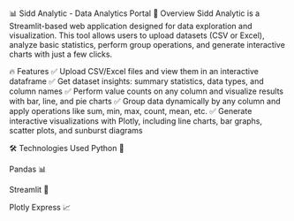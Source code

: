 📊 Sidd Analytic - Data Analytics Portal
🚀 Overview
Sidd Analytic is a Streamlit-based web application designed for data exploration and visualization. This tool allows users to upload datasets (CSV or Excel), analyze basic statistics, perform group operations, and generate interactive charts with just a few clicks.

🔥 Features
✅ Upload CSV/Excel files and view them in an interactive dataframe
✅ Get dataset insights: summary statistics, data types, and column names
✅ Perform value counts on any column and visualize results with bar, line, and pie charts
✅ Group data dynamically by any column and apply operations like sum, min, max, count, mean, etc.
✅ Generate interactive visualizations with Plotly, including line charts, bar graphs, scatter plots, and sunburst diagrams

🛠 Technologies Used
Python 🐍

Pandas 📊

Streamlit 🎈

Plotly Express 📈
